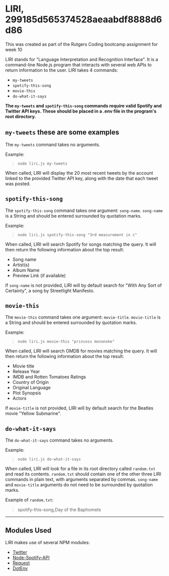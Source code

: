 # LIRI, 299185d565374528aeaabdf8888d6d86

This was created as part of the Rutgers Coding bootcamp assignment for week 10

LIRI stands for "Language Interpretation and Recognition Interface". It is a command-line Node.js program that interacts with several web APIs to return information to the user. LIRI takes 4 commands:

* `my-tweets`
* `spotify-this-song`
* `movie-this`
* `do-what-it-says`

**The `my-tweets` and `spotify-this-song` commands require valid Spotify and Twitter API keys. These should be placed in a .env file in the program's root directory.**

## `my-tweets` these are some examples

The `my-tweets` command takes no arguments.

Example:
> `node liri.js my-tweets`

When called, LIRI will display the 20 most recent tweets by the account linked to the provided Twitter API key, along with the date that each tweet was posted.

## `spotify-this-song`

The `spotify-this-song` command takes one argument: `song-name`. `song-name` is a String and should be entered surrounded by quotation marks.

Example:
> `node liri.js spotify-this-song "3rd measurement in c"`

When called, LIRI will search Spotify for songs matching the query. It will then return the following information about the top result:

* Song name
* Artist(s)
* Album Name
* Preview Link (if available)

If `song-name` is not provided, LIRI will by default search for "With Any Sort of Certainty", a song by Streetlight Manifesto.

## `movie-this`

The `movie-this` command takes one argument: `movie-title`. `movie-title` is a String and should be entered surrounded by quotation marks.

Example:
> `node liri.js movie-this "princess mononoke"`

When called, LIRI will search OMDB for movies matching the query. It will then return the following information about the top result:

* Movie title
* Release Year
* IMDB and Rotten Tomatoes Ratings
* Country of Origin
* Original Language
* Plot Synopsis
* Actors

If `movie-title` is not provided, LIRI will by default search for the Beatles movie "Yellow Submarine".

## `do-what-it-says`

The `do-what-it-says` command takes no arguments.

Example:
> `node liri.js do-what-it-says`

When called, LIRI will look for a file in its root directory called `random.txt` and read its contents. `random.txt` should contain one of the other three LIRI commands in plain text, with arguments separated by commas. `song-name` and `movie-title` arguments do not need to be surrounded by quotation marks.

Example of `random.txt`:
> spotify-this-song,Day of the Baphomets

________________________________________________

## Modules Used

LIRI makes use of several NPM modules:

* [Twitter](https://www.npmjs.com/package/twitter)
* [Node-Spotify-API](https://www.npmjs.com/package/node-spotify-api)
* [Request](https://www.npmjs.com/package/request)
* [DotEnv](https://www.npmjs.com/package/dotenv)
